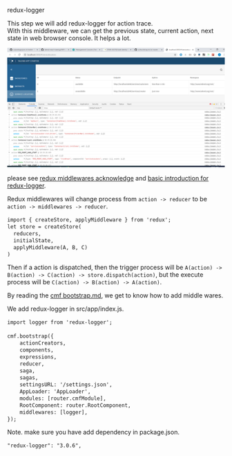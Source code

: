 redux-logger

This step we will add redux-logger for action trace.  
With this middleware, we can get the previous state, current action, next state in web browser console. It helps a lot.

![avatar](redux-logger.png)

please see [redux middlewares acknowledge](https://redux.js.org/advanced/middleware) and [basic introduction for redux-logger](https://www.npmjs.com/package/redux-logger).

Redux middlewares will change process from `action -> reducer` to be `action -> middlewares -> reducer`.

```
import { createStore, applyMiddleware } from 'redux';
let store = createStore(
  reducers,
  initialState,
  applyMiddleware(A, B, C)
)
```

Then if a action is dispatched, then the trigger process will be `A(action) -> B(action) -> C(action) -> store.dispatch(action)`, but the execute process will be `C(action) -> B(action) -> A(action)`.

By reading the [cmf bootstrap.md](https://github.com/Talend/ui/blob/master/packages/cmf/src/bootstrap.md), we get to know how to add middle wares.

We add redux-logger in src/app/index.js.
```
import logger from 'redux-logger';

cmf.bootstrap({
	actionCreators,
	components,
	expressions,
	reducer,
	saga,
	sagas,
	settingsURL: '/settings.json',
	AppLoader: 'AppLoader',
	modules: [router.cmfModule],
	RootComponent: router.RootComponent,
	middlewares: [logger],
});
```

Note. make sure you have add dependency in package.json.
```
"redux-logger": "3.0.6",
```
